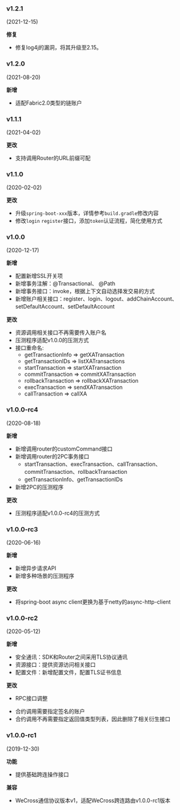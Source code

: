 ### v1.2.1

(2021-12-15)

**修复**

* 修复log4j的漏洞，将其升级至2.15。

### v1.2.0

(2021-08-20)

**新增**

* 适配Fabric2.0类型的链账户

### v1.1.1

(2021-04-02)

**更改**

* 支持调用Router的URL前缀可配

### v1.1.0

(2020-02-02)

**更改**

* 升级`spring-boot-xxx`版本，详情参考`build.gradle`修改内容
* 修改`login` `register`接口，添加`token`认证流程，简化使用方式

### v1.0.0

(2020-12-17)

**新增**

* 配置新增SSL开关项
* 新增事务注解：@Transactional、 @Path
* 新增事务接口：invoke，根据上下文自动选择发交易的方式
* 新增账户相关接口：register、login、logout、addChainAccount、setDefaultAccount、setDefaultAccount

**更改**

* 资源调用相关接口不再需要传入账户名
* 压测程序适配v1.0.0的压测方式
* 接口重命名: 
    * getTransactionInfo => getXATransaction
    * getTransactionIDs => listXATransactions
    * startTransaction => startXATransaction
    * commitTransaction => commitXATransaction
    * rollbackTransaction => rollbackXATransaction
    * execTransaction => sendXATransaction
    * callTransaction => callXA

### v1.0.0-rc4

(2020-08-18)

**新增**

* 新增调用router的customCommand接口
* 新增调用router的2PC事务接口
  * startTransaction、execTransaction、callTransaction、commitTransaction、rollbackTransaction
  * getTransactionInfo、getTransactionIDs
* 新增2PC的压测程序

**更改**

* 压测程序适配v1.0.0-rc4的压测方式

### v1.0.0-rc3

(2020-06-16)

**新增**

* 新增异步请求API
* 新增多种场景的压测程序

**更改**

* 将spring-boot async client更换为基于netty的async-http-client

### v1.0.0-rc2

(2020-05-12)

**新增**

* 安全通讯：SDK和Router之间采用TLS协议通讯
* 资源接口：提供资源访问相关接口
* 配置文件：新增配置文件，配置TLS证书信息

**更改**

* RPC接口调整
- 合约调用需要指定签名的账户
- 合约调用不再需要指定返回值类型列表，因此删除了相关衍生接口

### v1.0.0-rc1

(2019-12-30)

**功能**

* 提供基础跨连操作接口

**兼容**

* WeCross通信协议版本v1，适配WeCross跨连路由v1.0.0-rc1版本

